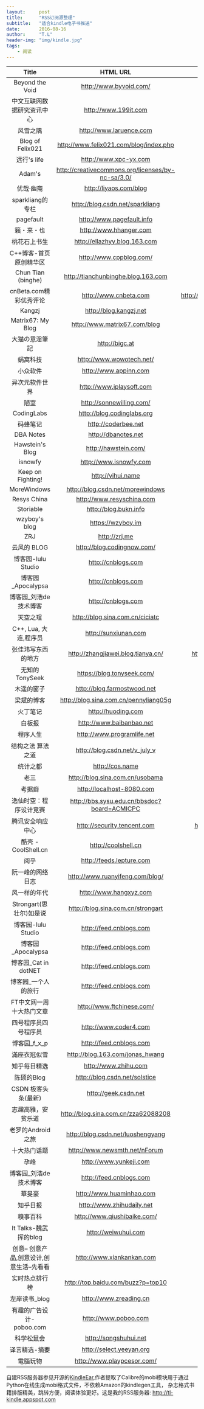 ```yaml
---
layout:     post
title:      "RSS订阅源整理"
subtitle:   "适合kindle电子书推送"
date:       2016-08-16
author:     "T.L"
header-img: "img/kindle.jpg"
tags:
    - 阅读
---
```


|Title         |HTML URL                    |XML URL                       |
|:--------------------------:|:---------------------:|:-------------------------:|
|Beyond the Void|http://www.byvoid.com/|https://www.byvoid.com/blog/feed|
|中文互联网数据研究资讯中心|http://www.199it.com|http://www.199it.com/feed|
|风雪之隅|http://www.laruence.com|http://www.laruence.com/feed|
|Blog of Felix021|http://www.felix021.com/blog/index.php|http://www.felix021.com/blog/feed.php|
|远行's life|http://www.xpc-yx.com|http://www.xpc-yx.com/feed/|
|Adam's|http://creativecommons.org/licenses/by-nc-sa/3.0/|http://feeds.feedburner.com/adam8157|
|优哉·幽斋|http://liyaos.com/blog|http://liyaos.com/blog/feed/|
|sparkliang的专栏|http://blog.csdn.net/sparkliang|http://blog.csdn.net/sparkliang/rss/list|
|pagefault|http://www.pagefault.info|http://www.pagefault.info/?feed=rss2|
|籟・来・也|http://www.hhanger.com|http://www.hhanger.com/?feed=rss2|
|桃花石上书生|http://ellazhyy.blog.163.com|http://ellazhyy.blog.163.com/rss|
|C++博客-首页原创精华区|http://www.cppblog.com/|http://cppblog.com/rss.aspx|
|Chun Tian (binghe)|http://tianchunbinghe.blog.163.com|http://tianchunbinghe.blog.163.com/rss|
|cnBeta.com精彩优秀评论|http://www.cnbeta.com|http://cnbeta.feedsportal.com/c/34306/f/665640/index.rss|
|Kangzj|http://blog.kangzj.net|http://blog.kangzj.net/feed/|
|Matrix67: My Blog|http://www.matrix67.com/blog|http://feed.feedsky.com/matrix67|
|大猫の意淫筆記|http://bigc.at|http://bigc.at/feed|
|蜗窝科技|http://www.wowotech.net/|http://wowotech.net/rss.php|
|小众软件|http://www.appinn.com|http://feed.appinn.com|
|异次元软件世界|http://www.iplaysoft.com|http://feed.iplaysoft.com|
|陋室|http://sonnewilling.com/|http://sonnewilling.com/atom.xml|
|CodingLabs|http://blog.codinglabs.org|http://blog.codinglabs.org/rss.xml|
|码蜂笔记|http://coderbee.net|http://coderbee.net/index.php/feed|
|DBA Notes|http://dbanotes.net|http://dbanotes.net/feed|
|Hawstein's Blog|http://hawstein.com/|http://hawstein.com/atom.xml|
|isnowfy|http://www.isnowfy.com|http://www.isnowfy.com/feed/|
|Keep on Fighting!|http://yihui.name|http://yihui.name/cn/feed/|
|MoreWindows|http://blog.csdn.net/morewindows|http://blog.csdn.net/MoreWindows/rss/list|
Resys China|http://www.resyschina.com|http://www.resyschina.com/feed|
|Storiable|http://blog.bukn.info|http://blog.bukn.info/?feed=rss2|
|wzyboy's blog|https://wzyboy.im|https://wzyboy.im/feed|
|ZRJ|http://zrj.me|http://zrj.me/feed|
|云风的 BLOG|http://blog.codingnow.com/|http://blog.codingnow.com/atom.xml|
|博客园-lulu Studio|http://cnblogs.com|http://cnblogs.com/QLeelulu/rss|
|博客园_Apocalypsa|http://cnblogs.com|http://cnblogs.com/figure9/rss|
|博客园_刘浩de技术博客|http://cnblogs.com|http://cnblogs.com/liuhao/rss|
|天空之珵|http://blog.sina.com.cn/ciciatc|http://blog.sina.com.cn/rss/1676594533.xml|
| C++, Lua, 大连,程序员|http://sunxiunan.com|http://sunxiunan.com/?feed=rss2|
|张佳玮写东西的地方|http://zhangjiawei.blog.tianya.cn/|http://blog.tianya.cn/blogger/rss.asp?BlogID=38484|
|无知的 TonySeek|https://blog.tonyseek.com/|https://blog.tonyseek.com/atom.xml|
|木遥的窗子|http://blog.farmostwood.net|http://blog.farmostwood.net/feed|
|梁斌的博客|http://blog.sina.com.cn/pennyliang05g|http://blog.sina.com.cn/rss/1497035431.xml|
|火丁笔记|http://huoding.com|http://huoding.com/feed|
|白板报|http://www.baibanbao.net|http://www.baibanbao.net/feed/|
|程序人生|http://www.programlife.net|http://www.programlife.net/feed|
|结构之法 算法之道|http://blog.csdn.net/v_july_v|http://blog.csdn.net/v_JULY_v/rss/list|
|统计之都|http://cos.name|http://cos.name/feed/|
|老三|http://blog.sina.com.cn/usobama|http://blog.sina.com.cn/rss/1880254557.xml|
|考据癖|http://localhost-8080.com|http://localhost-8080.com/feed/|
|逸仙时空：程序设计竞赛|http://bbs.sysu.edu.cn/bbsdoc?board=ACMICPC|http://bbs.sysu.edu.cn/rss/ACMICPC.xml|
|腾讯安全响应中心|http://security.tencent.com|http://security.tencent.com/index.php/feed/blog/0|
|酷壳 - CoolShell.cn|http://coolshell.cn|http://coolshell.cn/feed|
|阅乎|http://feeds.lepture.com|http://feeds.lepture.com/yuehu|
|阮一峰的网络日志|http://www.ruanyifeng.com/blog/|http://feeds.feedburner.com/ruanyifeng|
|风一样的年代|http://www.hangxyz.com|http://www.hangxyz.com/feed|
|Strongart(思壮尔)如是说|http://blog.sina.com.cn/strongart|http://blog.sina.com.cn/rss/1215048895.xml|
|博客园-lulu Studio|http://feed.cnblogs.com|http://feed.cnblogs.com/blog/u/30181/rss|
|博客园_Apocalypsa|http://feed.cnblogs.com|http://feed.cnblogs.com/blog/u/42441/rss|
|博客园_Cat in dotNET|http://feed.cnblogs.com|http://feed.cnblogs.com/blog/u/22107/rss|
|博客园_一个人的旅行|http://feed.cnblogs.com|http://feed.cnblogs.com/blog/u/80995/rss|
|FT中文网一周十大热门文章|http://www.ftchinese.com/|http://www.ftchinese.com/rss/hotstoryby7day|
|四号程序员四号程序员|http://www.coder4.com|http://www.coder4.com/feed|
|博客园_f_x_p|http://feed.cnblogs.com|http://feed.cnblogs.com/blog/u/114251/rss|
|滿座衣冠似雪|http://blog.163.com/jonas_hwang|http://blog.163.com/jonas_hwang/rss|
|知乎每日精选|http://www.zhihu.com|http://www.zhihu.com/rss|
|陈硕的Blog|http://blog.csdn.net/solstice|http://blog.csdn.net/solstice/rss/list|
|CSDN 极客头条(最新)|http://geek.csdn.net|http://geek.csdn.net/news/rss|
|志趣高雅，安贫乐道|http://blog.sina.com.cn/zza62088208|http://blog.sina.com.cn/rss/1235954402.xml|
|老罗的Android之旅|http://blog.csdn.net/luoshengyang|http://blog.csdn.net/Luoshengyang/rss/list|
|十大热门话题|http://www.newsmth.net/nForum|http://www.newsmth.net/nForum/rss/topten|
|孕峰|http://www.yunkeji.com|http://yunkeji.com/?feed=rss2|
|博客园_刘浩de技术博客|http://feed.cnblogs.com|http://feed.cnblogs.com/blog/u/91139/rss|
|華旻豪|http://www.huaminhao.com|http://www.huaminhao.com/feed/|
|知乎日报|http://www.zhihudaily.net|http://feeds.feedburner.com/zhihu-daily|
|糗事百科|http://www.qiushibaike.com/|http://feed.feedsky.com/qiushi|
|It Talks-魏武挥的blog|http://weiwuhui.com|http://feed.feedsky.com/ittalks|
|创意– 创意产品,创意设计,创意生活–先看看|http://www.xiankankan.com|http://www.xiankankan.com/index.php/feed|
|实时热点排行榜|http://top.baidu.com/buzz?p=top10|http://top.baidu.com/rss_xml.php?p=top10|
|左岸读书_blog|http://www.zreading.cn|http://feed.feedsky.com/clzzxf|
|有趣的广告设计- poboo.com|http://www.poboo.com|http://www.poboo.com/feed|
|科学松鼠会|http://songshuhui.net|http://songshuhui.net/feed|
|译言精选-摘要|http://select.yeeyan.org|http://feed.feedsky.com/yeeyan-select|
|電腦玩物|http://www.playpcesor.com/|http://feeds.feedburner.com/playpc|

自建RSS服务器参见开源的[KindleEar](http://kindlefere-feed.appspot.com/my),作者提取了Calibre的mobi模块用于通过Python在线生成mobi格式文件，不依赖Amazon的kindlegen工具， 杂志格式书籍排版精美，跳转方便，阅读体验更好。这是我的RSS服务器: <http://tl-kindle.appspot.com>